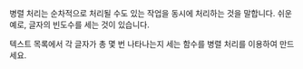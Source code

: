 병렬 처리는 순차적으로 처리될 수도 있는 작업을 동시에 처리하는 것을 말합니다.
쉬운 예로, 글자의 빈도수를 세는 것이 있습니다.

텍스트 목록에서 각 글자가 총 몇 번 나타나는지 세는 함수를 병렬 처리를 이용하여 만드세요.
